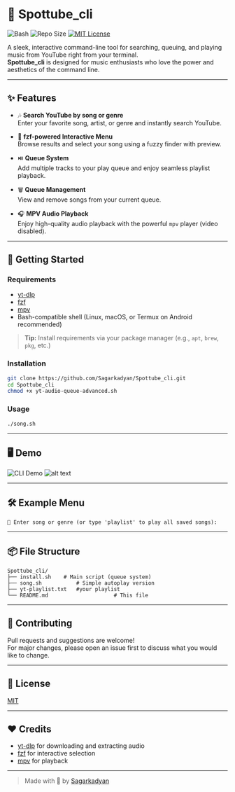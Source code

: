 # 🎵 Spottube_cli

![Bash](https://img.shields.io/badge/language-Bash-blue.svg)
![Repo Size](https://img.shields.io/github/repo-size/Sagarkadyan/Insta-automater)
[![MIT License](https://img.shields.io/badge/license-MIT-blue.svg)](LICENSE)  
  

A sleek, interactive command-line tool for searching, queuing, and playing music from YouTube right from your terminal.  
**Spottube_cli** is designed for music enthusiasts who love the power and aesthetics of the command line.

---

## ✨ Features

- 🎶 **Search YouTube by song or genre**  
  Enter your favorite song, artist, or genre and instantly search YouTube.

- 🧭 **fzf-powered Interactive Menu**  
  Browse results and select your song using a fuzzy finder with preview.

- ⏯️ **Queue System**  
  Add multiple tracks to your play queue and enjoy seamless playlist playback.

- 🗑️ **Queue Management**  
  View and remove songs from your current queue.

- 🎧 **MPV Audio Playback**  
  Enjoy high-quality audio playback with the powerful `mpv` player (video disabled).

---

## 🚀 Getting Started

### **Requirements**

- [yt-dlp](https://github.com/yt-dlp/yt-dlp)  
- [fzf](https://github.com/junegunn/fzf)  
- [mpv](https://mpv.io/)  
- Bash-compatible shell (Linux, macOS, or Termux on Android recommended)

> **Tip:** Install requirements via your package manager (e.g., `apt`, `brew`, `pkg`, etc.)

### **Installation**

```bash
git clone https://github.com/Sagarkadyan/Spottube_cli.git
cd Spottube_cli
chmod +x yt-audio-queue-advanced.sh
```

### **Usage**

```bash
./song.sh
```

---

## 🖥️ Demo

![CLI Demo](https://user-images.githubusercontent.com/your-demo-gif.gif)
    ![alt text](path/to/your/gif.gif)

---

## 🛠️ Example Menu

```
🎵 Enter song or genre (or type 'playlist' to play all saved songs): 
```

---

## 📦 File Structure

```
Spottube_cli/
├── install.sh    # Main script (queue system)
├── song.sh           # Simple autoplay version
├── yt-playlist.txt   #your playlist
└── README.md                     # This file
```

---

## 🤝 Contributing

Pull requests and suggestions are welcome!  
For major changes, please open an issue first to discuss what you would like to change.

---

## 📄 License

[MIT](LICENSE)

---

## ❤️ Credits

- [yt-dlp](https://github.com/yt-dlp/yt-dlp) for downloading and extracting audio
- [fzf](https://github.com/junegunn/fzf) for interactive selection
- [mpv](https://mpv.io/) for playback

---

> Made with 💙 by [Sagarkadyan](https://github.com/Sagarkadyan)
